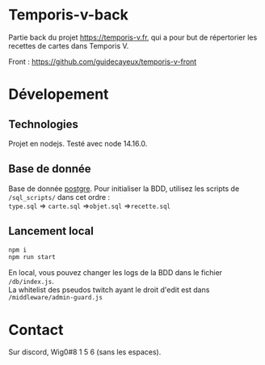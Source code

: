 # Temporis-v-back

Partie back du projet https://temporis-v.fr, qui a pour but de répertorier les recettes de cartes dans Temporis V. 

Front : https://github.com/guidecayeux/temporis-v-front

# Dévelopement

## Technologies 

Projet en nodejs. Testé avec node 14.16.0.

## Base de donnée 

Base de donnée [postgre](https://www.postgresql.org/download/). Pour initialiser la BDD, utilisez les scripts de `/sql_scripts/` dans cet ordre :    
`type.sql` => `carte.sql` =>`objet.sql` =>`recette.sql`

## Lancement local 

```sh
npm i
npm run start
```

En local, vous pouvez changer les logs de la BDD dans le fichier `/db/index.js`.   
La whitelist des pseudos twitch ayant le droit d'edit est dans `/middleware/admin-guard.js`


# Contact

Sur discord, Wig0#8 1 5 6 (sans les espaces). 
